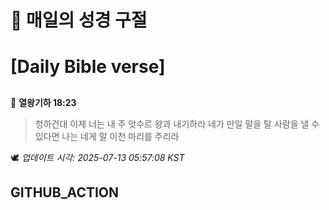 # 🙏 매일의 성경 구절
# [Daily Bible verse]
##
<!-- START_BIBLE_VERSE -->
📖 **열왕기하 18:23**
> 청하건대 이제 너는 내 주 앗수르 왕과 내기하라 네가 만일 말을 탈 사람을 낼 수 있다면 나는 네게 말 이천 마리를 주리라

🕊️ _업데이트 시각: 2025-07-13 05:57:08 KST_
  <!-- END_BIBLE_VERSE -->
## GITHUB_ACTION

